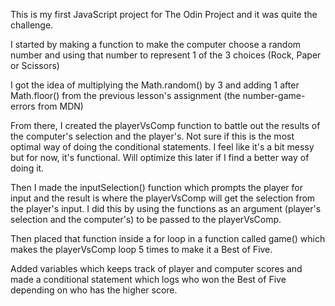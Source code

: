 This is my first JavaScript project for The Odin Project and it was quite the challenge.

I started by making a function to make the computer choose a random number and using that number to represent 1 of the 3 choices (Rock, Paper or Scissors)

I got the idea of multiplying the Math.random() by 3 and adding 1 after Math.floor() from the previous lesson's assignment (the number-game-errors from MDN)

From there, I created the playerVsComp function to battle out the results of the computer's selection and the player's. Not sure if this is the most optimal way of doing the conditional statements. I feel like it's a bit messy but for now, it's functional. Will optimize this later if I find a better way of doing it.

Then I made the inputSelection() function which prompts the player for input and the result is where the playerVsComp will get the selection from the player's input. I did this by using the functions as an argument (player's selection and the computer's) to be passed to the playerVsComp.

Then placed that function inside a for loop in a function called game() which makes the playerVsComp loop 5 times to make it a Best of Five.

Added variables which keeps track of player and computer scores and made a conditional statement which logs who won the Best of Five depending on who has the higher score.